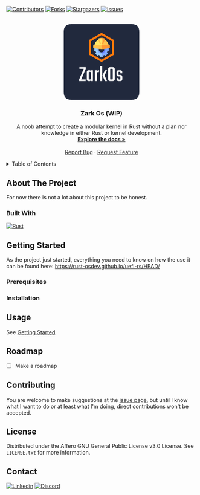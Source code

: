 [![Contributors][contributors-shield]][contributors-url]
[![Forks][forks-shield]][forks-url]
[![Stargazers][stars-shield]][stars-url]
[![Issues][issues-shield]][issues-url]

<br/>
<div align="center">
  <a href="https://github.com/TheCoolerKanjuu/zark-os">
    <img src="images/logo.png" alt="Logo" width="200" height="200">
  </a>

<h3 align="center">Zark Os (WIP)</h3>

  <p align="center">
    A noob attempt to create a modular kernel in Rust without a plan nor knowledge in either Rust or kernel development.
    <br />
    <a href="https://github.com/TheCoolerKanjuu/zark-os"><strong>Explore the docs »</strong></a>
    <br />
    <br />
    <a href="https://github.com/TheCoolerKanjuu/zark-os/issues">Report Bug</a>
    ·
    <a href="https://github.com/TheCoolerKanjuu/zark-os/issues">Request Feature</a>
  </p>
</div>

<!-- TABLE OF CONTENTS -->
<details>
  <summary>Table of Contents</summary>
  <ol>
    <li>
      <a href="#about-the-project">About The Project</a>
      <ul>
        <li><a href="#built-with">Built With</a></li>
      </ul>
    </li>
    <li>
      <a href="#getting-started">Getting Started</a>
      <ul>
        <li><a href="#prerequisites">Prerequisites</a></li>
        <li><a href="#installation">Installation</a></li>
      </ul>
    </li>
    <li><a href="#usage">Usage</a></li>
    <li><a href="#roadmap">Roadmap</a></li>
    <li><a href="#contributing">Contributing</a></li>
    <li><a href="#license">License</a></li>
    <li><a href="#contact">Contact</a></li>
  </ol>
</details>



<!-- ABOUT THE PROJECT -->
## About The Project

For now there is not a lot about this project to be honest.

### Built With

[![Rust][rust-logo]][rust-url]


<!-- GETTING STARTED -->
## Getting Started

As the project just started, everything you need to know on how the use it can be found here: https://rust-osdev.github.io/uefi-rs/HEAD/ 


### Prerequisites
### Installation


<!-- USAGE EXAMPLES -->
## Usage

See <a href="#getting-started">Getting Started</a>

<!-- ROADMAP -->
## Roadmap

- [ ] Make a roadmap


<!-- CONTRIBUTING -->
## Contributing

You are welcome to make suggestions at the [issue page][issue-page], but until I know what I want to do or at least what I'm doing, direct contributions won't be accepted.

<!-- LICENSE -->
## License

Distributed under the Affero GNU General Public License v3.0 License. See `LICENSE.txt` for more information.

<!-- CONTACT -->
## Contact

[![Linkedin][linkedin-logo]][linkedin-url]
[![Discord][discord-logo]][discord-url]

<!-- MARKDOWN LINKS & IMAGES -->
<!-- https://www.markdownguide.org/basic-syntax/#reference-style-links -->
[rust-url]: https://www.rust-lang.org/
[rust-logo]: https://img.shields.io/badge/rust-%23000000.svg?style=for-the-badge&logo=rust&logoColor=white

[linkedin-url]: https://www.linkedin.com/in/hugo-batt/
[linkedin-logo]: https://img.shields.io/badge/linkedin-%230077B5.svg?style=for-the-badge&logo=linkedin&logoColor=white

[discord-url]: https://discordapp.com/users/119918351429533696
[discord-logo]: https://img.shields.io/badge/Discord-%235865F2.svg?style=for-the-badge&logo=discord&logoColor=white

[issue-page]: https://github.com/TheCoolerKanjuu/zark-os/issues
[repo-address]: https://github.com/TheCoolerKanjuu/zark-os/issues

[contributors-shield]: https://img.shields.io/github/contributors/TheCoolerKanjuu/zark-os.svg?style=for-the-badge
[contributors-url]: https://github.com/othneildrew/TheCoolerKanjuu/zark-os/contributors

[forks-shield]: https://img.shields.io/github/forks/TheCoolerKanjuu/zark-os.svg?style=for-the-badge
[forks-url]: https://github.com/TheCoolerKanjuu/zark-os/network/members

[stars-shield]: https://img.shields.io/github/stars/TheCoolerKanjuu/zark-os.svg?style=for-the-badge
[stars-url]: https://github.com/TheCoolerKanjuu/zark-os/stargazers

[issues-shield]: https://img.shields.io/github/issues/TheCoolerKanjuu/zark-os.svg?style=for-the-badge
[issues-url]: https://github.com/TheCoolerKanjuu/zark-os/issues
